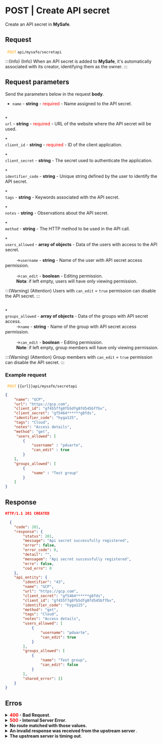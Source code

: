 # POST | Create API secret

Create an API secret in **MySafe**.



## Request

 <code><span style="color:orange"> POST</code></span> `api/mysafe/secretapi`


:::(Info) (Info)
When an API secret is added to **MySafe**, it's automatically associated with its creator, identifying them as the owner.
:::


## Request parameters
Send the parameters below in the request <b>body</b>.


* <summary><code>name</code> - <b>string</b> - <span style="color:red">required</span> -  Name assigned to the API secret.</summary>


<br>
* <summary><code>url</code> - <b>string</b> - <span style="color:red">required</span> - URL of the website where the API secret will be used.</summary>


<br>
* <summary><code>client_id</code> - <b>string</b> - <span style="color:red">required</span> - ID of the client application.</summary> 


<br>
* <summary><code>client_secret</code> - <b>string</b>  - The secret used to authenticate the application.</summary>


<br>
* <summary><code>identifier_code</code> - <b>string</b> - Unique string defined by the user to identify the API secret.</summary>


<br>
* <summary><code>tags</code> - <b>string</b> - Keywords associated with the API secret.</summary>


 <br>
* <summary><code>notes</code> - <b>string</b> - Observations about the API secret.</summary>

 <br>
* <summary><code>method</code> - <b>string</b> - The HTTP method to be used in the API call. </summary>


<br>
* <summary><code>users_allowed</code> - <b>array of objects</b> - Data of the users with access to the API secret.</summary>


<br>
<summary>&nbsp;&emsp;&emsp;&nbsp;→<code>username</code> - <b>string</b> - Name of the user with API secret access permission.</summary>

<br>
<summary>&nbsp;&emsp;&emsp;&nbsp;→<code>can_edit</code> - <b>boolean</b> - Editing permission. </summary>

<summary>&nbsp;&emsp;&emsp;&nbsp;<b>Nota</b>: if left empty, users will have only viewing permission.</summary>

:::(Warning) (Attention)
Users with <code>can_edit</code> = <code>true</code> permission can disable the API secret.
:::

<br>
* <summary><code>groups_allowed</code> - <b>array of objects</b> - Data of the groups with API secret access.</summary>

<summary>&nbsp;&emsp;&emsp;&nbsp;→<code>name</code> - <b>string</b> - Name of the group with API secret access permission.</summary>

<br>
<summary>&nbsp;&emsp;&emsp;&nbsp;→<code>can_edit</code> - <b>boolean</b> - Editing permission.</summary>
<summary>&nbsp;&emsp;&emsp;&nbsp;<b>Note</b>: if left empty, group members will have only viewing permission.</summary>

:::(Warning) (Attention)
Group members with <code>can_edit</code> = <code>true</code> permission can disable the API secret.
:::

 ### Example request
 
  <code><span style="color:orange"> POST</code></span> `{{url}}api/mysafe/secretapi`

```json 
{
    "name": "GCP",
    "url": "https://gcp.com",
    "client_id": "gf455f7g8fb5dfg8fd545bffbv",
    "client_secret": "gf5464******g8fds",
    "identifier_code": "hyga125",
    "tags": "Cloud",
    "notes": "Access details",
    "method": "get",
     "users_allowed": [
        {
            "username" : "pduarte",
            "can_edit" : true
        }
    ],
    "groups_allowed": [
        {
            "name" : "Test group"
        }
    ]
}
```
  
  
  
  ## Response

 ```json
HTTP/1.1 201 CREATED 
```
```json 
  {
    "code": 201,
    "response": {
        "status": 201,
        "message": "Api secret successfully registered",
        "error": false,
        "error_code": 0,
        "detail": "",
        "mensagem": "Api secret successfully registered",
        "erro": false,
        "cod_erro": 0
    },
    "api_entity": {
        "identifier": "43",
        "name": "GCP",
        "url": "https://gcp.com",
        "client_secret": "gf5464******g8fds",
        "client_id": "gf455f7g8fb5dfg8fd545bffbv",
        "identifier_code": "hyga125",
        "method": "get",
        "tags": "Cloud",
        "notes": "Access details",
        "users_allowed": [
            {
                "username": "pduarte",
                "can_edit": true
            }
        ],
        "groups_allowed": [
            {
                "name": "Test group",
                "can_edit": false
            }
        ],
        "shared_error": []
    }
}
 ```
 
 ## Erros
 
 <details>
<summary><b><span style="color:red">400</span> - Bad Request</b>.</summary>

***
<b>Message: "1001: Parameter 'name' was not informed!"</b>
<p><b>Possible cause</b>: the required parameter <code>name</code> of the API secret wasn't informed.<br></p>
<b>Solution</b>: provide a value for <code>name</code> and resend the request.
  
  
* * *
    
<b>Message: "1001: Parameter 'url' was not informed!"</b>
<p><b>Possible cause</b>: the required parameter <code>url</code> of the API secret wasn't informed.<br></p>
<b>Solution</b>: provide a value for the <code>url</code> and resend the request.
  
* * *

<b>Message: "1001: Parameter 'client_id' was not informed!"</b>
<p><b>Possible cause</b>: the required parameter <code>client_id</code> of the API secret wasn't informed.<br></p>
<b>Solution</b>: provide a value for the <code>client_id</code> and resend the request.

* * *
    

    
<b>Mensagem: "1001: Identifier already found in another API key of this user"</b>
<p><b>Possible cause</b>: the <code>identifier</code> provided is already registered for another API secret.<br></p>
<b>Solution</b>: provide a new value for the <code>identifier</code> and resend the request.

* * *
</details>


<details>
    <summary><b><span style="color:red">500</span> - Internal Server Error</b>.</summary>

***
    
<b>Message: "Unexpected error."</b><br>

<p><b>Possible cause</b>: the error is on the Segura server.<br>
        
<b>Solution</b>: contact the support team for more information.</p>
    
 ***
 </details>
 
 <details>
    <summary><b>No route matched with those values.</b></summary>

 ***
    
<b>Message: "No route matched with those values."</b>
<p><b>Possible cause</b>: failure in your application authentication with the Segura server.<br>
        
<b>Solution</b>: check the authentication parameters such as <code>Access Token URL</code>, <code>Client ID</code> and  <code>Client Secret</code> and request a new access token or check and correct the URL. 
* * *
</details>
     
<details>
<summary><b>An invalid response was received from the upstream server
</b>.</summary>

*** 
   
<b>Message: "An invalid response was received from the upstream server</b>
    
<p><b>Possible cause</b>: the upstream server may be taking too long to respond, leading to a timeout error that is interpreted as an invalid response by the proxy/gateway server.<br>
        
<b>Solution</b>: check the connectivity between the source of the request and the Segura server.
***
</details>
     
   

<details>
<summary><b>The upstream server is timing out</b>.</summary>

*** 
    
<b>Message: "The upstream server is timing out"</b>
    
<p><b>Possible cause</b>: the request time has expired.
        
<b>Solution</b>: check the connectivity between the source of the request and the Segura server.</p>
* * *
</details>